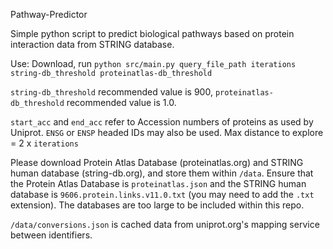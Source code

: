 Pathway-Predictor

Simple python script to predict biological pathways based on protein interaction data from STRING database.

Use: Download, run `python src/main.py query_file_path iterations string-db_threshold proteinatlas-db_threshold`

`string-db_threshold` recommended value is 900, `proteinatlas-db_threshold` recommended value is 1.0.

`start_acc` and `end_acc` refer to Accession numbers of proteins as used by Uniprot. `ENSG` or `ENSP` headed IDs may also be used.
Max distance to explore = 2 x `iterations`

Please download Protein Atlas Database (proteinatlas.org) and STRING human database (string-db.org), and store them within `/data`.
Ensure that the Protein Atlas Database is `proteinatlas.json` and the STRING human database is `9606.protein.links.v11.0.txt` (you may need to add the `.txt` extension).
The databases are too large to be included within this repo.

`/data/conversions.json` is cached data from uniprot.org's mapping service between identifiers.
